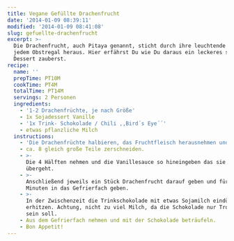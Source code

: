```yaml
---
title: Vegane Gefüllte Drachenfrucht
date: '2014-01-09 08:39:11'
modified: '2014-01-09 08:41:08'
slug: gefuellte-drachenfrucht
excerpt: >-
  Die Drachenfrucht, auch Pitaya genannt, sticht durch ihre leuchtende Farbe in
  jedem Obstregal heraus. Hier erfährst Du wie Du daraus ein leckeres schnelles
  Dessert zauberst.
recipe:
  name: ''
  prepTime: PT10M
  cookTime: PT4M
  totalTime: PT14M
  servings: 2 Personen
  ingredients:
    - '1-2 Drachenfrüchte, je nach Größe'
    - 1x Sojadessert Vanille
    - '1x Trink- Schokolade / Chili ,,Bird´s Eye´´'
    - etwas pflanzliche Milch
  instructions:
    - 'Die Drachenfrüchte halbieren, das Fruchtfleisch herausnehmen und in'
    - ca. 8 gleich große Teile zerschneiden.
    - >-
      Die 4 Hälften nehmen und die Vanillesauce so hineingeben das sie nicht
      übergeht.
    - >-
      Anschließend jeweils ein Stück Drachenfrucht darauf geben und für knapp 10
      Minuten in das Gefrierfach geben.
    - >-
      In der Zwischenzeit die Trinkschokolade mit etwas Sojamilch eindünnen und
      erhitzen. Achtung, nicht zu viel Milch, da die Schokolade nur Tropffest
      sein soll.
    - Aus dem Gefrierfach nehmen und mit der Schokolade beträufeln.
    - Bon Appetit!
---
```


